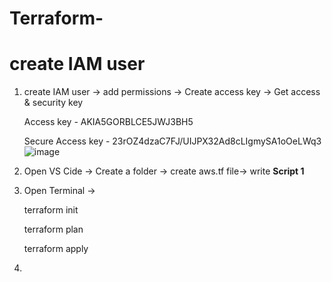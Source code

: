 # Terraform-

# create IAM user
1. create IAM user -> add permissions -> Create access key -> Get access & security key

   Access key - AKIA5GORBLCE5JWJ3BH5
   
   Secure Access key - 23rOZ4dzaC7FJ/UIJPX32Ad8cLIgmySA1oOeLWq3
![image](https://github.com/user-attachments/assets/a3b22d0a-7464-4a4f-a03b-720aeb4d802f)


3. Open VS Cide -> Create a folder -> create aws.tf file-> write **Script 1**
4. Open Terminal ->
   
      terraform init
   
      terraform plan
   
      terraform apply
   
6. 



